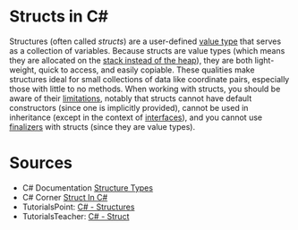 # Structs in C#
Structures (often called _structs_) are a user-defined [value type](https://docs.microsoft.com/en-us/dotnet/csharp/language-reference/builtin-types/value-types) that serves as
a collection of variables. Because structs are value types (which means they are allocated on the [stack instead of the heap](https://www.c-sharpcorner.com/article/stack-vs-heap-memory-c-sharp/)), they are both light-weight, quick to access, and easily copiable. These qualities make structures ideal for small collections of data like coordinate pairs,
especially those with little to no methods. When working with structs, you should be aware of their [limitations](https://docs.microsoft.com/en-us/dotnet/csharp/language-reference/builtin-types/struct#limitations-with-the-design-of-a-structure-type), notably that structs cannot have default constructors (since one is implicitly provided), cannot be used in inheritance (except in the context of [interfaces](https://docs.microsoft.com/en-us/dotnet/csharp/language-reference/keywords/interface)), and you cannot use [finalizers](https://docs.microsoft.com/en-us/dotnet/csharp/programming-guide/classes-and-structs/finalizers) with structs (since they are value types). 

# Sources
- C# Documentation [Structure Types](https://docs.microsoft.com/en-us/dotnet/csharp/language-reference/builtin-types/struct#:~:text=A%20structure%20type%20)
- C# Corner [Struct In C#](https://www.c-sharpcorner.com/UploadFile/puranindia/struct-in-C-Sharp/)
- TutorialsPoint: [C# - Structures](https://www.tutorialspoint.com/csharp/csharp_struct.htm)
- TutorialsTeacher: [C# - Struct](https://www.tutorialsteacher.com/csharp/csharp-struct)
